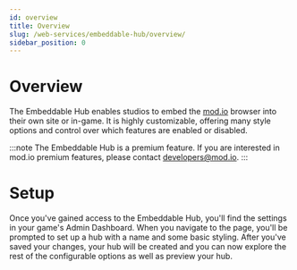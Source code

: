 ```yaml
---
id: overview
title: Overview
slug: /web-services/embeddable-hub/overview/
sidebar_position: 0
---
```


# Overview

The Embeddable Hub enables studios to embed the [mod.io](https://mod.io/g) browser into their own site or in-game. It is highly customizable, offering many style options and control over which features are enabled or disabled.

:::note
The Embeddable Hub is a premium feature. If you are interested in mod.io premium features, please contact developers@mod.io.
:::

# Setup

Once you've gained access to the Embeddable Hub, you'll find the settings in your game's Admin Dashboard. When you navigate to the page, you'll be prompted to set up a hub with a name and some basic styling. After you've saved your changes, your hub will be created and you can now explore the rest of the configurable options as well as preview your hub. 

